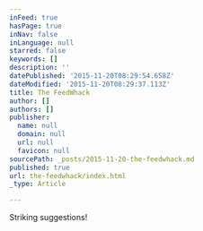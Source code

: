 ```yaml
---
inFeed: true
hasPage: true
inNav: false
inLanguage: null
starred: false
keywords: []
description: ''
datePublished: '2015-11-20T08:29:54.658Z'
dateModified: '2015-11-20T08:29:37.113Z'
title: The FeedWhack
author: []
authors: []
publisher:
  name: null
  domain: null
  url: null
  favicon: null
sourcePath: _posts/2015-11-20-the-feedwhack.md
published: true
url: the-feedwhack/index.html
_type: Article

---
```

Striking suggestions!